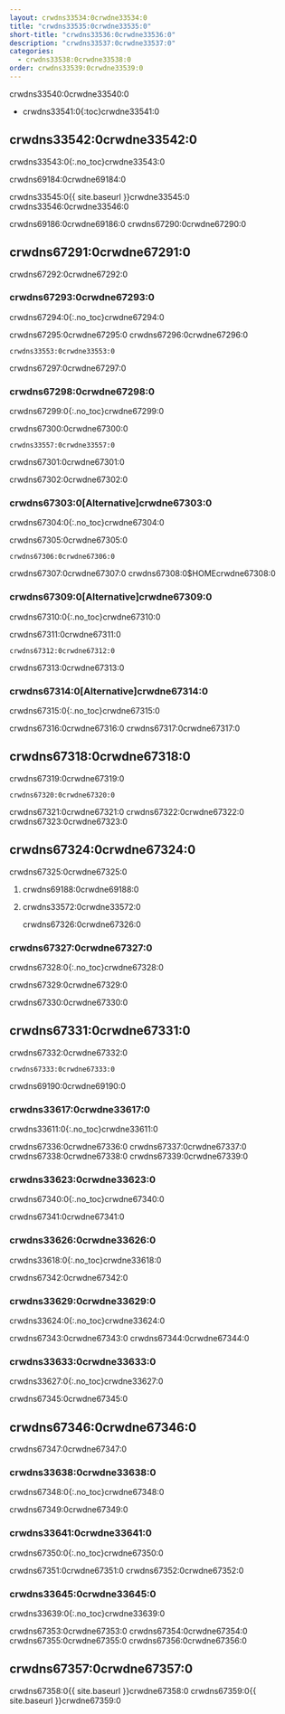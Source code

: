 ```yaml
---
layout: crwdns33534:0crwdne33534:0
title: "crwdns33535:0crwdne33535:0"
short-title: "crwdns33536:0crwdne33536:0"
description: "crwdns33537:0crwdne33537:0"
categories:
  - crwdns33538:0crwdne33538:0
order: crwdns33539:0crwdne33539:0
---
```

crwdns33540:0crwdne33540:0

* crwdns33541:0{:toc}crwdne33541:0

## crwdns33542:0crwdne33542:0

crwdns33543:0{:.no_toc}crwdne33543:0

crwdns69184:0crwdne69184:0

crwdns33545:0{{ site.baseurl }}crwdne33545:0 crwdns33546:0crwdne33546:0

crwdns69186:0crwdne69186:0 crwdns67290:0crwdne67290:0

## crwdns67291:0crwdne67291:0

crwdns67292:0crwdne67292:0

### crwdns67293:0crwdne67293:0

crwdns67294:0{:.no_toc}crwdne67294:0

crwdns67295:0crwdne67295:0 crwdns67296:0crwdne67296:0

    crwdns33553:0crwdne33553:0
    

crwdns67297:0crwdne67297:0

### crwdns67298:0crwdne67298:0

crwdns67299:0{:.no_toc}crwdne67299:0

crwdns67300:0crwdne67300:0

    crwdns33557:0crwdne33557:0
    

crwdns67301:0crwdne67301:0

crwdns67302:0crwdne67302:0

### crwdns67303:0[Alternative]crwdne67303:0

crwdns67304:0{:.no_toc}crwdne67304:0

crwdns67305:0crwdne67305:0

    crwdns67306:0crwdne67306:0
    

crwdns67307:0crwdne67307:0 crwdns67308:0$HOMEcrwdne67308:0

### crwdns67309:0[Alternative]crwdne67309:0

crwdns67310:0{:.no_toc}crwdne67310:0

crwdns67311:0crwdne67311:0

    crwdns67312:0crwdne67312:0
    

crwdns67313:0crwdne67313:0

### crwdns67314:0[Alternative]crwdne67314:0

crwdns67315:0{:.no_toc}crwdne67315:0

crwdns67316:0crwdne67316:0 crwdns67317:0crwdne67317:0

## crwdns67318:0crwdne67318:0

crwdns67319:0crwdne67319:0

    crwdns67320:0crwdne67320:0
    

crwdns67321:0crwdne67321:0 crwdns67322:0crwdne67322:0 crwdns67323:0crwdne67323:0

## crwdns67324:0crwdne67324:0

crwdns67325:0crwdne67325:0

1. crwdns69188:0crwdne69188:0

2. crwdns33572:0crwdne33572:0

    crwdns67326:0crwdne67326:0
    

### crwdns67327:0crwdne67327:0

crwdns67328:0{:.no_toc}crwdne67328:0

crwdns67329:0crwdne67329:0

crwdns67330:0crwdne67330:0

## crwdns67331:0crwdne67331:0

crwdns67332:0crwdne67332:0

    crwdns67333:0crwdne67333:0
    

crwdns69190:0crwdne69190:0

### crwdns33617:0crwdne33617:0

crwdns33611:0{:.no_toc}crwdne33611:0

crwdns67336:0crwdne67336:0 crwdns67337:0crwdne67337:0 crwdns67338:0crwdne67338:0 crwdns67339:0crwdne67339:0

### crwdns33623:0crwdne33623:0

crwdns67340:0{:.no_toc}crwdne67340:0

crwdns67341:0crwdne67341:0

### crwdns33626:0crwdne33626:0

crwdns33618:0{:.no_toc}crwdne33618:0

crwdns67342:0crwdne67342:0

### crwdns33629:0crwdne33629:0

crwdns33624:0{:.no_toc}crwdne33624:0

crwdns67343:0crwdne67343:0 crwdns67344:0crwdne67344:0

### crwdns33633:0crwdne33633:0

crwdns33627:0{:.no_toc}crwdne33627:0

crwdns67345:0crwdne67345:0

## crwdns67346:0crwdne67346:0

crwdns67347:0crwdne67347:0

### crwdns33638:0crwdne33638:0

crwdns67348:0{:.no_toc}crwdne67348:0

crwdns67349:0crwdne67349:0

### crwdns33641:0crwdne33641:0

crwdns67350:0{:.no_toc}crwdne67350:0

crwdns67351:0crwdne67351:0 crwdns67352:0crwdne67352:0

### crwdns33645:0crwdne33645:0

crwdns33639:0{:.no_toc}crwdne33639:0

crwdns67353:0crwdne67353:0 crwdns67354:0crwdne67354:0 crwdns67355:0crwdne67355:0 crwdns67356:0crwdne67356:0

## crwdns67357:0crwdne67357:0

crwdns67358:0{{ site.baseurl }}crwdne67358:0 crwdns67359:0{{ site.baseurl }}crwdne67359:0